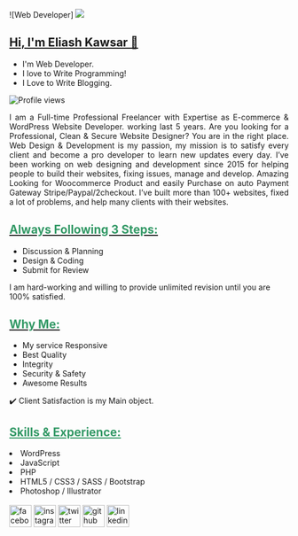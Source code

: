 ![Web Developer]
![](https://pbs.twimg.com/profile_banners/967789136517230592/1672305248/600x200)

<h2><span style="text-decoration: underline;">Hi, I'm Eliash Kawsar 👋</span></h2>
<ul>
 	<li>I'm Web Developer.</li>
 	<li>I love to Write Programming!</li>
 	<li>I Love to Write Blogging.</li>
</ul>

![Profile views](https://gpvc.arturio.dev/eliashkawsar)  

<p style="text-align: justify;">I am a Full-time Professional Freelancer with Expertise as E-commerce &amp; WordPress Website Developer. working last 5 years. Are you looking for a Professional, Clean &amp; Secure Website Designer? You are in the right place. Web Design &amp; Development is my passion, my mission is to satisfy every client and become a pro developer to learn new updates every day. I’ve been working on web designing and development since 2015 for helping people to build their websites, fixing issues, manage and develop. Amazing Looking for Woocommerce Product and easily Purchase on auto Payment Gateway Stripe/Paypal/2checkout. I’ve built more than 100+ websites, fixed a lot of problems, and help many clients with their websites.</p>

<h2><span style="text-decoration: underline;"><span style="color: #339966;"><strong>Always Following 3 Steps: </strong></span></span></h2>
<ul>
 	<li>Discussion &amp; Planning</li>
 	<li>Design &amp; Coding</li>
 	<li>Submit for Review</li>
</ul>
I am hard-working and willing to provide unlimited revision until you are 100% satisfied.

<h2><span style="text-decoration: underline;"><span style="color: #339966;"><strong>Why Me: </strong></span></span></h2>
<ul>
 	<li>My service Responsive</li>
 	<li>Best Quality</li>
 	<li>Integrity</li>
  <li>Security &amp; Safety</li>
  <li>Awesome Results</li>
</ul>

✔️ Client Satisfaction is my Main object.

<h2><span style="text-decoration: underline; color: #339966;"> Skills &amp; Experience:</span></h2>
<li>WordPress</li>
<li>JavaScript</li>
<li>PHP</li>
<li>HTML5 / CSS3 / SASS / Bootstrap</li>
<li>Photoshop / Illustrator</li>
<br>
<a href="https://www.facebook.com/eliashkawsar.live" rel="nofollow"><img src="https://camo.githubusercontent.com/2d1ffa69dd491ebeca01b2098cf8233dd09950ff5895abccd5b455ca442abc59/68747470733a2f2f696d672e736869656c64732e696f2f62616467652f46616365626f6f6b2d3138373746323f7374796c653d666f722d7468652d6261646765266c6f676f3d66616365626f6f6b266c6f676f436f6c6f723d7768697465" alt="facebook" height="40" /></a> <a href="https://www.instagram.com/eliashkawsar" rel="nofollow"><img src="https://camo.githubusercontent.com/b3d4671768bd0f9b6c8f410a25a96e0c5a4d135208d8910461e986f97e7985ab/68747470733a2f2f696d672e736869656c64732e696f2f62616467652f496e7374616772616d2d4534343035463f7374796c653d666f722d7468652d6261646765266c6f676f3d696e7374616772616d266c6f676f436f6c6f723d7768697465" alt="instagram" height="40" /></a> <a href="https://twitter.com/eliashkawsar" rel="nofollow"><img src="https://camo.githubusercontent.com/5d03c86f6a75f7cbe80d135d9162fbf6dc46a31253cf30a8e9bb8279b4d574d3/68747470733a2f2f696d672e736869656c64732e696f2f62616467652f547769747465722d3144413146323f7374796c653d666f722d7468652d6261646765266c6f676f3d74776974746572266c6f676f436f6c6f723d7768697465" alt="twitter" height="40" /></a> <a href="https://github.com/eliashkawsar"><img src="https://camo.githubusercontent.com/bd2bd127c104ba5c98bb12c70801b075aee1f040009089510f69554300e7ff41/68747470733a2f2f696d672e736869656c64732e696f2f62616467652f4769742d4630353033323f7374796c653d666f722d7468652d6261646765266c6f676f3d676974266c6f676f436f6c6f723d7768697465" alt="github" height="40" /></a> <a href="https://www.linkedin.com/in/eliashkawsar" rel="nofollow"><img src="https://camo.githubusercontent.com/a80d00f23720d0bc9f55481cfcd77ab79e141606829cf16ec43f8cacc7741e46/68747470733a2f2f696d672e736869656c64732e696f2f62616467652f4c696e6b6564496e2d3030373742353f7374796c653d666f722d7468652d6261646765266c6f676f3d6c696e6b6564696e266c6f676f436f6c6f723d7768697465" alt="linkedin" height="40" /></a>
